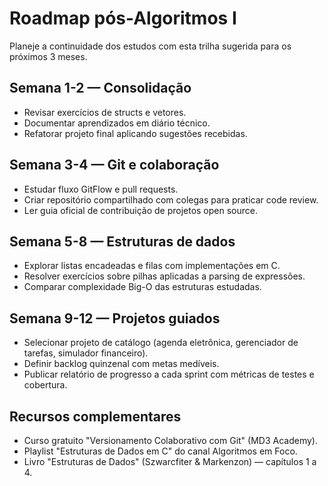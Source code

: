 # Roadmap pós-Algoritmos I

Planeje a continuidade dos estudos com esta trilha sugerida para os próximos 3 meses.

## Semana 1-2 — Consolidação
- Revisar exercícios de structs e vetores.
- Documentar aprendizados em diário técnico.
- Refatorar projeto final aplicando sugestões recebidas.

## Semana 3-4 — Git e colaboração
- Estudar fluxo GitFlow e pull requests.
- Criar repositório compartilhado com colegas para praticar code review.
- Ler guia oficial de contribuição de projetos open source.

## Semana 5-8 — Estruturas de dados
- Explorar listas encadeadas e filas com implementações em C.
- Resolver exercícios sobre pilhas aplicadas a parsing de expressões.
- Comparar complexidade Big-O das estruturas estudadas.

## Semana 9-12 — Projetos guiados
- Selecionar projeto de catálogo (agenda eletrônica, gerenciador de tarefas, simulador financeiro).
- Definir backlog quinzenal com metas medíveis.
- Publicar relatório de progresso a cada sprint com métricas de testes e cobertura.

## Recursos complementares
- Curso gratuito "Versionamento Colaborativo com Git" (MD3 Academy).
- Playlist "Estruturas de Dados em C" do canal Algoritmos em Foco.
- Livro "Estruturas de Dados" (Szwarcfiter & Markenzon) — capítulos 1 a 4.
